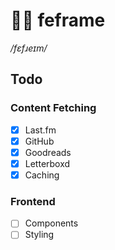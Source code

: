 # 🍄‍🟫 feframe

_/fɛfɹeɪm/_

## Todo

### Content Fetching

- [x] Last.fm
- [x] GitHub
- [x] Goodreads
- [x] Letterboxd
- [x] Caching

### Frontend

- [ ] Components
- [ ] Styling
